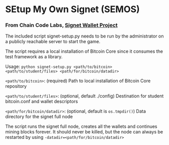 # SEtup My Own Signet (SEMOS)

### From Chain Code Labs, [Signet Wallet Project](https://github.com/chaincodelabs/signet-wallet-project) ###

The included script signet-setup.py needs to be run by the administrator on a publicly reachable server to start the game.

The script requires a local installation of Bitcoin Core since it consumes the test framework as a library.

Usage: `python signet-setup.py <path/to/bitcoin> <path/to/student/files> <path/for/bitcoin/datadir>`

`<path/to/bitcoin>`: (required) Path to local installation of Bitcoin Core repository

`<path/to/student/files>`: (optional, default ./config) Destination for student bitcoin.conf and wallet descriptors

`<path/for/bitcoin/datadir>`: (optional, default is `os.tmpdir()`) Data directory for the signet full node

The script runs the signet full node, creates all the wallets and continues mining blocks forever. It should never be killed, but the node can always be restarted by using `-datadir=<path/for/bitcoin/datadir>`
